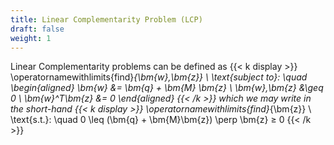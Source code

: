 ```yaml
---
title: Linear Complementarity Problem (LCP)
draft: false
weight: 1
---
```


Linear Complementarity problems can be defined as
{{< k display >}}
\operatornamewithlimits{find}_{\bm{w},\bm{z}} \ \text{subject to}: \quad
\begin{aligned}
\bm{w} &= \bm{q} + \bm{M} \bm{z} \\
\bm{w},\bm{z} &\geq 0 \\
\bm{w}^T\bm{z} &= 0
\end{aligned}
{{< /k >}}
which we may write in the short-hand
{{< k display >}}
\operatornamewithlimits{find}_{\bm{z}} \ \text{s.t.}: \quad 0 \leq (\bm{q} + \bm{M}\bm{z}) \perp \bm{z} ≥ 0
{{< /k >}}